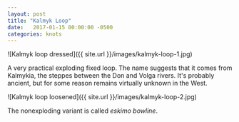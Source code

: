 ```yaml
---
layout: post
title: "Kalmyk Loop"
date:   2017-01-15 00:00:00 -0500
categories: knots
---
```


![Kalmyk loop dressed]({{ site.url }}/images/kalmyk-loop-1.jpg)

<!--more-->

A very practical exploding fixed loop. The name suggests that it comes from Kalmykia, the steppes between the Don and Volga rivers. It's probably ancient, but for some reason remains virtually unknown in the West.
    
![Kalmyk loop loosened]({{ site.url }}/images/kalmyk-loop-2.jpg)

The nonexploding variant is called *eskimo bowline*.